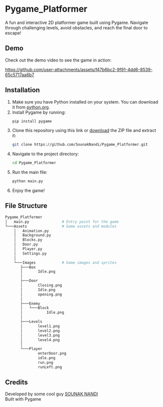# Pygame_Platformer
A fun and interactive 2D platformer game built using Pygame. Navigate through challenging levels, avoid obstacles, and reach the final door to escape!

## Demo
Check out the demo video to see the game in action:

https://github.com/user-attachments/assets/f47b6bc2-9f91-4dd6-8539-65c5717aa6b7

## Installation
1. Make sure you have Python installed on your system. You can download it from [python.org](https://www.python.org/).
2. Install Pygame by running:
   ```bash
   pip install pygame
3. Clone this repository using this link or [download]( https://github.com/SounakNandi/Pygame_Platformer/archive/refs/heads/main.zip) the ZIP file and extract it:
   ```bash
   git clone https://github.com/SounakNandi/Pygame_Platformer.git
4. Navigate to the project directory:
   ```bash
   cd Pygame_Platformer
5. Run the main file:
   ```bash
   python main.py
6. Enjoy the game!

## File Structure
   ```bash
   Pygame_Platformer
   │   main.py               # Entry point for the game
   └───Assets                # Game assets and modules
       │   Animation.py
       │   Background.py
       │   Blocks.py
       │   Door.py
       │   Player.py
       │   Settings.py
       │
       └───Images            # Game images and sprites
          ├───Box
          │       Idle.png
          │
          ├───Door
          │       Closing.png
          │       Idle.png
          │       opening.png
          │
          ├───Enemy
          │   └───Block
          │           Idle.png
          │
          ├───Levels
          │       level1.png
          │       level2.png
          │       level3.png
          │       level4.png
          │
          └───Player
                  enterDoor.png
                  idle.png
                  run.png
                  runLeft.png 
   ```
## Credits
Developed by some cool guy [SOUNAK NANDI](https://github.com/SounakNandi)<br>
Built with Pygame








